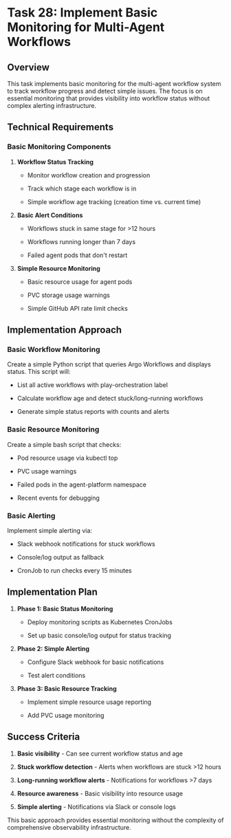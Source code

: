 # Task 28: Implement Basic Monitoring for Multi-Agent Workflows



## Overview

This task implements basic monitoring for the multi-agent workflow system to track workflow progress and detect simple issues. The focus is on essential monitoring that provides visibility into workflow status without complex alerting infrastructure.

## Technical Requirements

### Basic Monitoring Components



1. **Workflow Status Tracking**


   - Monitor workflow creation and progression


   - Track which stage each workflow is in


   - Simple workflow age tracking (creation time vs. current time)



2. **Basic Alert Conditions**


   - Workflows stuck in same stage for >12 hours


   - Workflows running longer than 7 days


   - Failed agent pods that don't restart



3. **Simple Resource Monitoring**


   - Basic resource usage for agent pods


   - PVC storage usage warnings


   - Simple GitHub API rate limit checks

## Implementation Approach

### Basic Workflow Monitoring

Create a simple Python script that queries Argo Workflows and displays status. This script will:


- List all active workflows with play-orchestration label


- Calculate workflow age and detect stuck/long-running workflows


- Generate simple status reports with counts and alerts

### Basic Resource Monitoring

Create a simple bash script that checks:


- Pod resource usage via kubectl top


- PVC usage warnings


- Failed pods in the agent-platform namespace


- Recent events for debugging

### Basic Alerting

Implement simple alerting via:


- Slack webhook notifications for stuck workflows


- Console/log output as fallback


- CronJob to run checks every 15 minutes

## Implementation Plan

1. **Phase 1: Basic Status Monitoring**


   - Deploy monitoring scripts as Kubernetes CronJobs


   - Set up basic console/log output for status tracking

2. **Phase 2: Simple Alerting**


   - Configure Slack webhook for basic notifications


   - Test alert conditions

3. **Phase 3: Basic Resource Tracking**


   - Implement simple resource usage reporting


   - Add PVC usage monitoring



## Success Criteria



1. **Basic visibility** - Can see current workflow status and age


2. **Stuck workflow detection** - Alerts when workflows are stuck >12 hours


3. **Long-running workflow alerts** - Notifications for workflows >7 days


4. **Resource awareness** - Basic visibility into resource usage


5. **Simple alerting** - Notifications via Slack or console logs

This basic approach provides essential monitoring without the complexity of comprehensive observability infrastructure.
